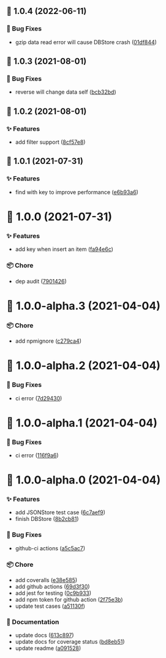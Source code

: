 ## :tada: 1.0.4 (2022-06-11)


### :bug: Bug Fixes

* gzip data read error will cause DBStore crash ([01df844](https://github.com/Molunerfinn/typescript-node-template/commit/01df844))



## :tada: 1.0.3 (2021-08-01)


### :bug: Bug Fixes

* reverse will change data self ([bcb32bd](https://github.com/Molunerfinn/typescript-node-template/commit/bcb32bd))



## :tada: 1.0.2 (2021-08-01)


### :sparkles: Features

* add filter support ([8cf57e8](https://github.com/Molunerfinn/typescript-node-template/commit/8cf57e8))



## :tada: 1.0.1 (2021-07-31)


### :sparkles: Features

* find with key to improve performance ([e6b93a6](https://github.com/Molunerfinn/typescript-node-template/commit/e6b93a6))



# :tada: 1.0.0 (2021-07-31)


### :sparkles: Features

* add key when insert an item ([fa94e6c](https://github.com/Molunerfinn/typescript-node-template/commit/fa94e6c))


### :package: Chore

* dep audit ([7901426](https://github.com/Molunerfinn/typescript-node-template/commit/7901426))



# :tada: 1.0.0-alpha.3 (2021-04-04)


### :package: Chore

* add npmignore ([c279ca4](https://github.com/Molunerfinn/typescript-node-template/commit/c279ca4))



# :tada: 1.0.0-alpha.2 (2021-04-04)


### :bug: Bug Fixes

* ci error ([7d29430](https://github.com/Molunerfinn/typescript-node-template/commit/7d29430))



# :tada: 1.0.0-alpha.1 (2021-04-04)


### :bug: Bug Fixes

* ci error ([116f9a6](https://github.com/Molunerfinn/typescript-node-template/commit/116f9a6))



# :tada: 1.0.0-alpha.0 (2021-04-04)


### :sparkles: Features

* add JSONStore test case ([6c7aef9](https://github.com/Molunerfinn/typescript-node-template/commit/6c7aef9))
* finish DBStore ([8b2cb81](https://github.com/Molunerfinn/typescript-node-template/commit/8b2cb81))


### :bug: Bug Fixes

* github-ci actions ([a5c5ac7](https://github.com/Molunerfinn/typescript-node-template/commit/a5c5ac7))


### :package: Chore

* add coveralls ([e38e585](https://github.com/Molunerfinn/typescript-node-template/commit/e38e585))
* add github actions ([69d3f30](https://github.com/Molunerfinn/typescript-node-template/commit/69d3f30))
* add jest for testing ([0c9b933](https://github.com/Molunerfinn/typescript-node-template/commit/0c9b933))
* add npm token for github action ([2f75e3b](https://github.com/Molunerfinn/typescript-node-template/commit/2f75e3b))
* update test cases ([a51130f](https://github.com/Molunerfinn/typescript-node-template/commit/a51130f))


### :pencil: Documentation

* update docs ([613c897](https://github.com/Molunerfinn/typescript-node-template/commit/613c897))
* update docs for coverage status ([bd8eb51](https://github.com/Molunerfinn/typescript-node-template/commit/bd8eb51))
* update readme ([a091528](https://github.com/Molunerfinn/typescript-node-template/commit/a091528))



